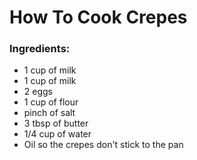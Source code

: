 <h1>How To Cook Crepes</h1>
  <p Crepes are originated from France. They are thin pancake like desserts. </p>
<h3>Ingredients:</h3>
  <body>
    <p>
      <ul>
        <li> 1 cup of milk</li>
        <li> 1 cup of milk</li>
        <li> 2 eggs</li>
        <li> 1 cup of flour</li>
        <li> pinch of salt</li>
        <li> 3 tbsp of butter</li>
        <li> 1/4 cup of water</li>
        <li> Oil so the crepes don't stick to the pan</li>
      </ul>
    </p>
  </body>

